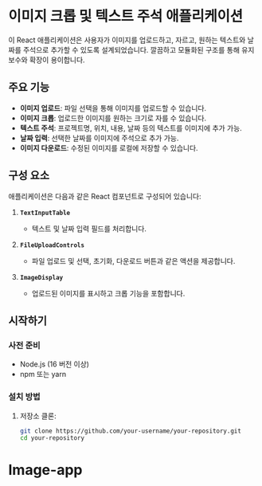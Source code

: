# 이미지 크롭 및 텍스트 주석 애플리케이션

이 React 애플리케이션은 사용자가 이미지를 업로드하고, 자르고, 원하는 텍스트와 날짜를 주석으로 추가할 수 있도록 설계되었습니다. 깔끔하고 모듈화된 구조를 통해 유지보수와 확장이 용이합니다.

## 주요 기능

- **이미지 업로드**: 파일 선택을 통해 이미지를 업로드할 수 있습니다.
- **이미지 크롭**: 업로드한 이미지를 원하는 크기로 자를 수 있습니다.
- **텍스트 주석**: 프로젝트명, 위치, 내용, 날짜 등의 텍스트를 이미지에 추가 가능.
- **날짜 입력**: 선택한 날짜를 이미지에 주석으로 추가 가능.
- **이미지 다운로드**: 수정된 이미지를 로컬에 저장할 수 있습니다.

## 구성 요소

애플리케이션은 다음과 같은 React 컴포넌트로 구성되어 있습니다:

1. **`TextInputTable`**  
   - 텍스트 및 날짜 입력 필드를 처리합니다.

2. **`FileUploadControls`**  
   - 파일 업로드 및 선택, 초기화, 다운로드 버튼과 같은 액션을 제공합니다.

3. **`ImageDisplay`**  
   - 업로드된 이미지를 표시하고 크롭 기능을 포함합니다.

## 시작하기

### 사전 준비

- Node.js (16 버전 이상)
- npm 또는 yarn

### 설치 방법

1. 저장소 클론:
   ```bash
   git clone https://github.com/your-username/your-repository.git
   cd your-repository
# Image-app
